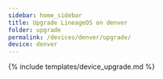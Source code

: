 ```yaml
---
sidebar: home_sidebar
title: Upgrade LineageOS on denver
folder: upgrade
permalink: /devices/denver/upgrade/
device: denver
---
```

{% include templates/device_upgrade.md %}
